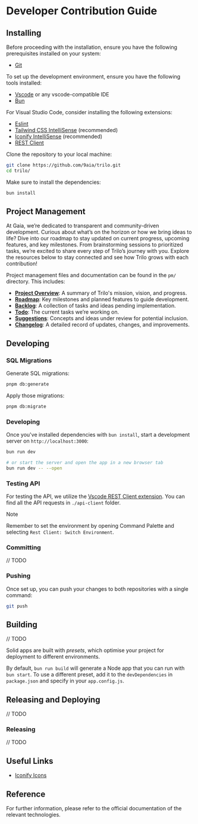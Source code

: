 # Developer Contribution Guide

## Installing

Before proceeding with the installation, ensure you have the following prerequisites installed on your system:

- [Git](https://git-scm.com/downloads)

To set up the development environment, ensure you have the following tools installed:

- [Vscode](https://code.visualstudio.com/download) or any vscode-compatible IDE
- [Bun](https://bun.sh/docs/installation)

For Visual Studio Code, consider installing the following extensions:

- [Eslint](https://marketplace.visualstudio.com/items?itemName=dbaeumer.vscode-eslint)
- [Tailwind CSS IntelliSense](https://marketplace.visualstudio.com/items?itemName=bradlc.vscode-tailwindcss) (recommended)
- [Iconify IntelliSense](https://marketplace.visualstudio.com/items?itemName=antfu.iconify) (recommended)
- [REST Client](https://marketplace.visualstudio.com/items?itemName=humao.rest-client)

Clone the repository to your local machine:

```sh
git clone https://github.com/9aia/trilo.git
cd trilo/
```

Make sure to install the dependencies:

```bash
bun install
```

## Project Management

At Gaia, we’re dedicated to transparent and community-driven development. Curious about what’s on the horizon or how we bring ideas to life? Dive into our roadmap to stay updated on current progress, upcoming features, and key milestones. From brainstorming sessions to prioritized tasks, we’re excited to share every step of Trilo’s journey with you. Explore the resources below to stay connected and see how Trilo grows with each contribution!

Project management files and documentation can be found in the `pm/` directory. This includes:

- **[Project Overview](/pm/OVERVIEW.md)**: A summary of Trilo's mission, vision, and progress.
- **[Roadmap](/pm/ROADMAP.md)**: Key milestones and planned features to guide development.
- **[Backlog](/pm/BACKLOG.md)**: A collection of tasks and ideas pending implementation.
- **[Todo](/pm/TODO.md)**: The current tasks we’re working on.
- **[Suggestions](/pm/SUGGESTIONS.md)**: Concepts and ideas under review for potential inclusion.
- **[Changelog](/pm/CHANGELOG.md)**: A detailed record of updates, changes, and improvements.

## Developing

### SQL Migrations

Generate SQL migrations:

```bash
pnpm db:generate
```

Apply those migrations:

```bash
pnpm db:migrate
```

### Developing

Once you've installed dependencies with `bun install`, start a development server on `http://localhost:3000`:

```bash
bun run dev

# or start the server and open the app in a new browser tab
bun run dev -- --open
```

### Testing API

For testing the API, we utilize the [Vscode REST Client extension](https://marketplace.visualstudio.com/items?itemName=humao.rest-client). You can find all the API requests in `./api-client` folder.

> [!NOTE]
> Remember to set the environment by opening Command Palette and selecting `Rest Client: Switch Environment`.

### Committing

// TODO

### Pushing

Once set up, you can push your changes to both repositories with a single command:

```bash
git push
```

## Building

// TODO

Solid apps are built with _presets_, which optimise your project for deployment to different environments.

By default, `bun run build` will generate a Node app that you can run with `bun start`. To use a different preset, add it to the `devDependencies` in `package.json` and specify in your `app.config.js`.

## Releasing and Deploying

// TODO

### Releasing

// TODO

## Useful Links

- [Iconify Icons](https://icon-sets.iconify.design/)

## Reference

For further information, please refer to the official documentation of the relevant technologies.

